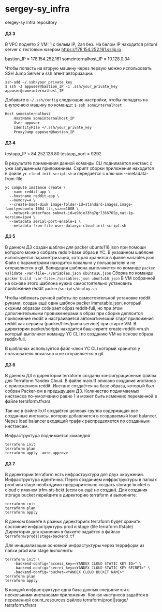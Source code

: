 # sergey-sy_infra
sergey-sy Infra repository

#### ДЗ 3
В VPC поднято 2 VM: 1 с белым IP, 2ая без.
На белом IP находится pritunl server c тестовым юзером https://178.154.252.161.sslip.io

bastion_IP = 178.154.252.161
someinternalhost_IP = 10.128.0.34

Чтобы попасть на вторую машину через первую можно использовать SSH Jump Server и ssh агент авторизации:
```
ssh-add ~/.ssh/your_private_key
$ ssh -J appuser@bastion_IP -i .ssh/your_private_key appuser@someinternalhost_IP
```

Добавьте в ```~/.ssh/config``` следующие настройки, чтобы попадать на внутренюю машину по команде:
```$ ssh someinternalhost```

```sh
Host someinternalhost
    HostName someinternalhost_IP
    User appuser
    IdentityFIle ~/.ssh/your_private_key
    ProxyJump appuser@bastion_IP
```

#### ДЗ 4
testapp_IP = 84.252.128.80
testapp_port = 9292

В результате применения данной команды CLI поднимается инстанс с уже запущенным приложением.
Скрипт сборки приложения находится в файле ```yc-cloud-init-script.sh``` и передаётся с ключом --metadata-from-file
```
yc compute instance create \
  --name reddit-app \
  --hostname reddit-app \
  --memory=4 \
  --create-boot-disk image-folder-id=standard-images,image-family=ubuntu-1604-lts,size=10GB \
  --network-interface subnet-id=e9bje33hq7gr7366705p,nat-ip-version=ipv4 \
  --metadata serial-port-enable=1 \
  --metadata-from-file user-data=yc-cloud-init-script.sh
```


#### ДЗ 5

В данном ДЗ создан шаблон для packer ubuntu116.json  при помощи которого можно собрать reddit-base  образ в YC.
В указанном шаблоне используется параметризация, которая хранится в файле variables.json. Файл с параметрами находится локально у пользователя и не отправляется в git.
Валидация шаблона выполняется по команде ```packer validate -var-file=./variables.json ubuntu16.json```
Сборка по команде ```packer build -var-file=./variables.json ubuntu16.json```
В VM собранной на основе этого шаблона нужно самостоятельно установить приложение reddit ```packer/scripts/deploy.sh```

Чтобы избежать ручной работы по самостоятельной установке reddit руками, создан ещё один шаблон packer immutable.json, который схожим образом собирает образ reddit-full, но при этом дополнительными провиженерами в образ при сборке деплоится приложение reddit и настраивается автоматический старт приложения reddit как сервиса (packer/files/puma.service)  при старте VM.
В директории packer/scripts находится баш-скрипт create-reddit-vm.sh который выполняет команду YC CLI по созданию VM на основе образа reddit-full.

В шаблонах используется файл-ключ YC CLI который хранится у пользователя локально и не отправляется в git.


#### ДЗ 6

В данном ДЗ в директории terraform созданы конфигурационные файлы для Terraform Yandex Cloud.
В файле main.tf описано создание инстанса с приложением reddit. Инстанс создаётся на базе  образа, который был собран Packer-ом в предыдущем ДЗ. Количество поднимаемых инстансов по-умолчанию равно 1 и может быть изменено переменной в файле terraform.tfvars

Так-же в файле lb.tf создаётся целевая группа содержащая все созданные инстансы, которая добавляется в создаваемый load balancer. Через load balancer входящий трафик распределяется по созданным инстансам.

Инфраструктура поднимается командой
```
terraform init
terraform plan
terraform apply -auto-approve
```
#### ДЗ 7
В директории terraform есть инфраструктура для двух окружений. Инфраструктура идентична.
Перез созданием инфраструктуры в папках prod или stage необходимо предварительно создать storage bucket в cloud с именем trfm-stt-bckt (если он ещё не создан).
Для создания storage bucket перейдите в директорию terraform  и выполните:
```
terraform init
terraform plan
terraform apply
```
В данном баккете в разных директориях terraform будет хранить состояние инфраструктуры prod и stage (file terraform.tfstate)
Директория для хранения в баккете задаётся в файлах  ```terraform/prod||stage/backend.tf```

Для инициализации основной инфрастуктуры через терраформ из папки prod или stage выполнить:
```
terraform init \
    -backend-config="access_key=<YANDEX CLOUD STATIC KEY ID>" \
    -backend-config="secret_key=<YANDEX CLOUD STATIC KEY SECRET>" \
    -backend-config="bucket=<YANDEX CLOUD BUCKET NAME>"
terraform plan
terraform apply
```
В каждой инфраструктуре одна база данных соединяется с несколькими инстансами приложения. Кол-во инстансов задаётся в переменной count_resources файлов terraform/prod||stage/ terraform.tfvars
